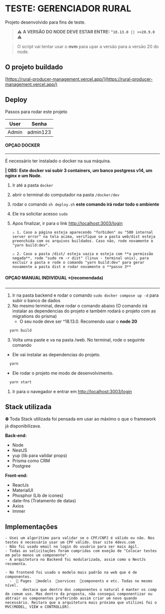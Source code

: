 # TESTE: GERENCIADOR RURAL

Projeto desenvolvido para fins de teste.

> ⚠️ **A VERSÃO DO NODE DEVE ESTAR ENTRE: `^18.13.0 || >=20.9.0`** ⚠️

> O script vai tentar usar o **nvm** para upar a versão para a versão 20 do node.

## O projeto buildado

[https://rural-producer-management.vercel.app/](https://rural-producer-management.vercel.app/)



## Deploy

Passos para rodar este projeto

| User              | Senha       |
| ----------------- | ----------- |
| Admin             | admin123    |

#### **OPÇAO DOCKER**

---

É necessário ter instalado o docker na sua máquina.

**| OBS: Este docker vai subir 3 containers, um banco postgress v14, um nginx e um Node.**

1.  Ir até a pasta `docker`
2.  abrir o terminal do computador na pasta `/docker/dev`
3.  rodar o comando `sh deploy.sh` **este comando irá rodar todo o ambiente**
4.  Ele ira solicitar acesso `sudo`
5.  Apos finalizar, ir para o link [http://localhost:3003/login](http://localhost:3003/login)

        ⚠️ 1. Caso a página esteja aparecendo "forbiden" ou "500 internal server error" na tela acima, verifique se a pasta web/dist esteja preenchida com os arquivos buildados. Caso não, rode novamente o "yarn build:dev".

        ⚠️ 2. Caso a pasta /dist/ esteja vazia e esteja com **a permissão negada**, rode "sudo rm -r dist" (linux - terminal unix), para excluir a pasta e rode o comando "yarn build:dev" para gerar novamente a pasta dist e rodar novamente o **passo 3**

#### **OPÇAO MANUAL INDIVIDUAL** ⭐(recomendada)

---

1. Ir na pasta backend e rodar o comando `sudo docker compose up -d` para subir o banco de dados
2. No mesmo terminal, deve rodar o comando abaixo (O comando irá instalar as dependencias do projeto e também rodará o projeto com as migrations do prisma)
   - O seu node deve ser ^18.13.0. Recomendo usar o **node 20**

```bash
  yarn build
```

3. Volta uma paste e va na pasta /web. No terminal, rode o seguinte comando

- Ele vai instalar as dependencias do projeto.

```bash
  yarn
```

- Ele rodar o projeto me modo de desenvolvimento.

```bash
  yarn start
```

1. Ir para o navegador e entrar em [http://localhost:3003/login](http://localhost:3003/login)

## Stack utilizada

⛔ Toda Stack utilizada foi pensada em usar ao máximo o que o framework já disponibilizava.


**Back-end:**

- Node
- NestJS
- yup (lib para validar props)
- Prisma como CRM
- Postgree

**Front-end:**

- ReactJs
- MaterialUI
- Phosphor (Lib de icones)
- date-fns (Tratamento de datas)
- Axios
- Immer


## Implementações

    - Usei um algorítimo para validar se o CPF/CNPJ é válido ou não. Nos testes é necessário usar um CPF válido. Usar site 4devs.com
    - Não foi usado email no login do usuário para ser mais ágil.
    - Todas as solicitações foram cumpridas com exeção de "Colocar testes em pelo menos um componente".
    - A arquitetura no Backend foi modularizada, assim como o NestJs recomenta.

    - No frontend foi usado o modelo mais padrão na web que é de componentes.
      -  📂 Pages  📂models  📂services  📂components e etc. Todas no mesmo nível.
         -  destaco que dentro dos componentes o natural é manter os comp de comum uso. Mas dentro da proposta, não consegui componentizar ou abtrair os componentes preferindo assim criar um novo quando necessário. Reitaro que a arquitetura mais próxima que utilizei foi o MVC(MODEL, VIEW e CONTROLLER).


